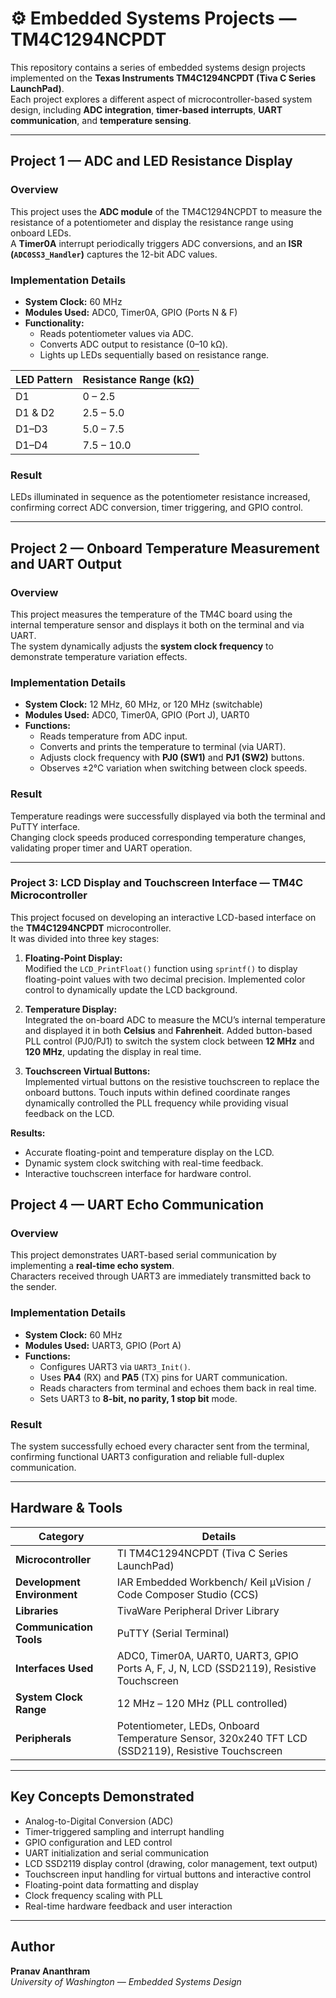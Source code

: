 # ⚙️ Embedded Systems Projects — TM4C1294NCPDT

This repository contains a series of embedded systems design projects implemented on the **Texas Instruments TM4C1294NCPDT (Tiva C Series LaunchPad)**.  
Each project explores a different aspect of microcontroller-based system design, including **ADC integration**, **timer-based interrupts**, **UART communication**, and **temperature sensing**.  

---

## **Project 1 — ADC and LED Resistance Display**

### **Overview**
This project uses the **ADC module** of the TM4C1294NCPDT to measure the resistance of a potentiometer and display the resistance range using onboard LEDs.  
A **Timer0A** interrupt periodically triggers ADC conversions, and an **ISR (`ADC0SS3_Handler`)** captures the 12-bit ADC values.

### **Implementation Details**
- **System Clock:** 60 MHz  
- **Modules Used:** ADC0, Timer0A, GPIO (Ports N & F)  
- **Functionality:**
  - Reads potentiometer values via ADC.
  - Converts ADC output to resistance (0–10 kΩ).
  - Lights up LEDs sequentially based on resistance range.

| LED Pattern | Resistance Range (kΩ) |
|--------------|------------------------|
| D1           | 0 – 2.5               |
| D1 & D2      | 2.5 – 5.0             |
| D1–D3        | 5.0 – 7.5             |
| D1–D4        | 7.5 – 10.0            |

### **Result**
LEDs illuminated in sequence as the potentiometer resistance increased, confirming correct ADC conversion, timer triggering, and GPIO control.

---

## **Project 2 — Onboard Temperature Measurement and UART Output**

### **Overview**
This project measures the temperature of the TM4C board using the internal temperature sensor and displays it both on the terminal and via UART.  
The system dynamically adjusts the **system clock frequency** to demonstrate temperature variation effects.

### **Implementation Details**
- **System Clock:** 12 MHz, 60 MHz, or 120 MHz (switchable)
- **Modules Used:** ADC0, Timer0A, GPIO (Port J), UART0  
- **Functions:**
  - Reads temperature from ADC input.
  - Converts and prints the temperature to terminal (via UART).
  - Adjusts clock frequency with **PJ0 (SW1)** and **PJ1 (SW2)** buttons.
  - Observes ±2°C variation when switching between clock speeds.

### **Result**
Temperature readings were successfully displayed via both the terminal and PuTTY interface.  
Changing clock speeds produced corresponding temperature changes, validating proper timer and UART operation.

---
### Project 3: LCD Display and Touchscreen Interface — TM4C Microcontroller

This project focused on developing an interactive LCD-based interface on the **TM4C1294NCPDT** microcontroller.  
It was divided into three key stages:

1. **Floating-Point Display:**  
   Modified the `LCD_PrintFloat()` function using `sprintf()` to display floating-point values with two decimal precision. Implemented color control to dynamically update the LCD background.

2. **Temperature Display:**  
   Integrated the on-board ADC to measure the MCU’s internal temperature and displayed it in both **Celsius** and **Fahrenheit**. Added button-based PLL control (PJ0/PJ1) to switch the system clock between **12 MHz** and **120 MHz**, updating the display in real time.

3. **Touchscreen Virtual Buttons:**  
   Implemented virtual buttons on the resistive touchscreen to replace the onboard buttons. Touch inputs within defined coordinate ranges dynamically controlled the PLL frequency while providing visual feedback on the LCD.

**Results:**

- Accurate floating-point and temperature display on the LCD.  
- Dynamic system clock switching with real-time feedback.  
- Interactive touchscreen interface for hardware control.

## **Project 4 — UART Echo Communication**

### **Overview**
This project demonstrates UART-based serial communication by implementing a **real-time echo system**.  
Characters received through UART3 are immediately transmitted back to the sender.

### **Implementation Details**
- **System Clock:** 60 MHz  
- **Modules Used:** UART3, GPIO (Port A)  
- **Functions:**
  - Configures UART3 via `UART3_Init()`.
  - Uses **PA4** (RX) and **PA5** (TX) pins for UART communication.
  - Reads characters from terminal and echoes them back in real time.
  - Sets UART3 to **8-bit, no parity, 1 stop bit** mode.

### **Result**
The system successfully echoed every character sent from the terminal, confirming functional UART3 configuration and reliable full-duplex communication.

---

## **Hardware & Tools**

| Category | Details |
|-----------|----------|
| **Microcontroller** | TI TM4C1294NCPDT (Tiva C Series LaunchPad) |
| **Development Environment** |IAR Embedded Workbench/ Keil µVision / Code Composer Studio (CCS) |
| **Libraries** | TivaWare Peripheral Driver Library |
| **Communication Tools** | PuTTY (Serial Terminal) |
| **Interfaces Used** | ADC0, Timer0A, UART0, UART3, GPIO Ports A, F, J, N, LCD (SSD2119), Resistive Touchscreen |
| **System Clock Range** | 12 MHz – 120 MHz (PLL controlled) |
| **Peripherals** | Potentiometer, LEDs, Onboard Temperature Sensor, 320x240 TFT LCD (SSD2119), Resistive Touchscreen |

---

## **Key Concepts Demonstrated**
- Analog-to-Digital Conversion (ADC)  
- Timer-triggered sampling and interrupt handling  
- GPIO configuration and LED control  
- UART initialization and serial communication  
- LCD SSD2119 display control (drawing, color management, text output)  
- Touchscreen input handling for virtual buttons and interactive control 
- Floating-point data formatting and display  
- Clock frequency scaling with PLL  
- Real-time hardware feedback and user interaction  

---

## **Author**
**Pranav Ananthram**  
*University of Washington — Embedded Systems Design*  
